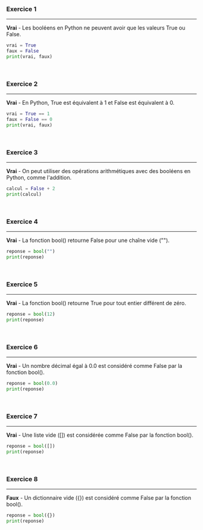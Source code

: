 ### Exercice 1

---

**Vrai** - Les booléens en Python ne peuvent avoir que les valeurs True ou False.

```python
vrai = True
faux = False
print(vrai, faux)
```

<br>

### Exercice 2

---

**Vrai** - En Python, True est équivalent à 1 et False est équivalent à 0.

```python
vrai = True == 1
faux = False == 0
print(vrai, faux)
```

<br>

### Exercice 3

---

**Vrai** - On peut utiliser des opérations arithmétiques avec des booléens en Python, comme l'addition.

```python
calcul = False + 2
print(calcul)
```

<br>

### Exercice 4

---

**Vrai** - La fonction bool() retourne False pour une chaîne vide ("").

```python
reponse = bool("")
print(reponse)
```

<br>

### Exercice 5

---

**Vrai** - La fonction bool() retourne True pour tout entier différent de zéro.

```python
reponse = bool(12)
print(reponse)
```

<br>

### Exercice 6

---

**Vrai** - Un nombre décimal égal à 0.0 est considéré comme False par la fonction bool().

```python
reponse = bool(0.0)
print(reponse)
```

<br>

### Exercice 7

---

**Vrai** - Une liste vide ([]) est considérée comme False par la fonction bool().

```python
reponse = bool([])
print(reponse)
```

<br>

### Exercice 8

---

**Faux** - Un dictionnaire vide ({}) est considéré comme False par la fonction bool().

```python
reponse = bool({})
print(reponse)
```
